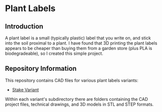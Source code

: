 
# Plant Labels

## Introduction

A plant label is a small (typically plastic) label that you write on, and stick
into the soil proximal to a plant. I have found that 3D printing the plant
labels appears to be cheaper than buying them from a garden store (plus PLA is
biodegradeable), so I created this simple project.

## Repository Information

This repository contains CAD files for various plant labels variants:
- [Stake Variant](./stake-variant)

Within each variant's subdirectory there are folders containing the CAD project 
files, technical drawings, and 3D models in STL and STEP formats.

